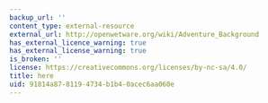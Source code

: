 ```yaml
---
backup_url: ''
content_type: external-resource
external_url: http://openwetware.org/wiki/Adventure_Background
has_external_licence_warning: true
has_external_license_warning: true
is_broken: ''
license: https://creativecommons.org/licenses/by-nc-sa/4.0/
title: here
uid: 91814a87-8119-4734-b1b4-0acec6aa060e
---
```

